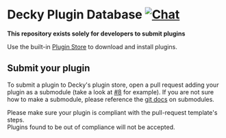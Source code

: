 # Decky Plugin Database [![Chat](https://img.shields.io/badge/chat-on%20discord-7289da.svg)](https://discord.gg/DVCZYY3cnz)

**This repository exists solely for developers to submit plugins**

Use the built-in [Plugin Store](https://deckbrew.xyz/en/user-guide/plugin-store) to download and install plugins.

## Submit your plugin
To submit a plugin to Decky's plugin store, open a pull request adding your plugin as a submodule (take a look at [#8](https://github.com/SteamDeckHomebrew/decky-plugin-database/pull/8) for example).
If you are not sure how to make a submodule, please reference the [git docs](https://git-scm.com/book/en/v2/Git-Tools-Submodules) on submodules.



Please make sure your plugin is compliant with the pull-request template's steps.  
Plugins found to be out of compliance will not be accepted.
